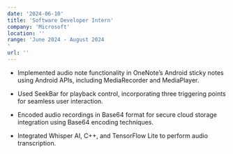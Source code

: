 ```yaml
---
date: '2024-06-10'
title: 'Software Developer Intern'
company: 'Microsoft'
location: ''
range: 'June 2024 - August 2024
'
url: ''
---
```


- Implemented audio note functionality in OneNote’s Android sticky notes using Android APIs, including MediaRecorder and MediaPlayer.

-  Used SeekBar for playback control, incorporating three triggering points for seamless user interaction.

-  Encoded audio recordings in Base64 format for secure cloud storage integration using Base64 encoding techniques.

-  Integrated Whisper AI, C++, and TensorFlow Lite to perform audio transcription.

